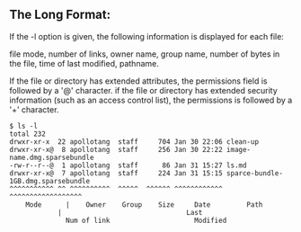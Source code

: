 ##  The Long Format:

If the -l option is given, the following information is displayed for each file: 

file mode, 
number of links, 
owner name, 
group name, 
number of bytes in the file, 
time of last modified, 
pathname.  

If the file or directory has extended attributes, the permissions field is followed by a '@' character. 
if the file or directory has extended security information (such as an access control list), the permissions is followed by a '+' character.  

 ```
 $ ls -l
total 232
drwxr-xr-x  22 apollotang  staff     704 Jan 30 22:06 clean-up
drwxr-xr-x@  8 apollotang  staff     256 Jan 30 22:22 image-name.dmg.sparsebundle
-rw-r--r--@  1 apollotang  staff      86 Jan 31 15:27 ls.md
drwxr-xr-x@  7 apollotang  staff     224 Jan 31 15:15 sparce-bundle-1GB.dmg.sparsebundle	
^^^^^^^^^^^ ^^ ^^^^^^^^^^  ^^^^^  ^^^^^^ ^^^^^^^^^^^^ ^^^^^^^^^^^^^^^^^^
 	 Mode      |    Owner    Group    Size     Date         Path
  	         |                               Last 
 	           Num of link                     Modified 
 ```
